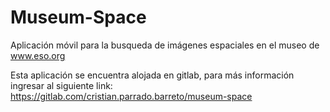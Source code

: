 # Museum-Space
Aplicación móvil para la busqueda de imágenes espaciales en el museo de www.eso.org

Esta aplicación se encuentra alojada en gitlab, para más información ingresar al siguiente link: https://gitlab.com/cristian.parrado.barreto/museum-space
